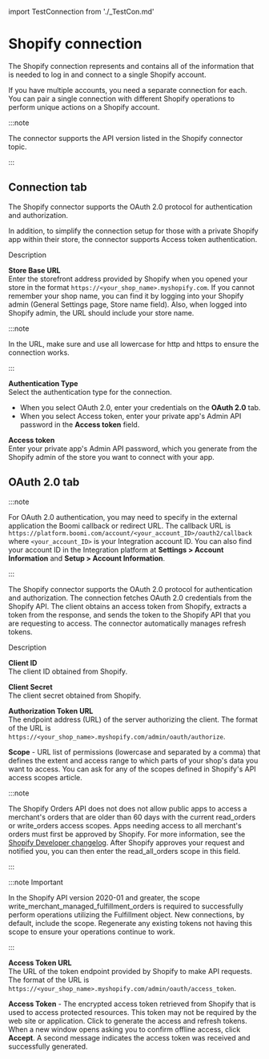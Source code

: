 import TestConnection from './_TestCon.md'

# Shopify connection 

<head>
  <meta name="guidename" content="Integration"/>
  <meta name="context" content="GUID-811787cb-2461-4023-8dc4-3c415245b8f2"/>
</head>


The Shopify connection represents and contains all of the information that is needed to log in and connect to a single Shopify account.

If you have multiple accounts, you need a separate connection for each. You can pair a single connection with different Shopify operations to perform unique actions on a Shopify account.

:::note

The connector supports the API version listed in the Shopify connector topic.

::: 

## Connection tab 

The Shopify connector supports the OAuth 2.0 protocol for authentication and authorization.

In addition, to simplify the connection setup for those with a private Shopify app within their store, the connector supports Access token authentication.

 
 Description

**Store Base URL**   
  Enter the storefront address provided by Shopify when you opened your store in the format `https://<your_shop_name>.myshopify.com`. If you cannot remember your shop name, you can find it by logging into your Shopify admin \(General Settings page, Store name field\). Also, when logged into Shopify admin, the URL should include your store name.

:::note

In the URL, make sure and use all lowercase for http and https to ensure the connection works.

:::

**Authentication Type**   
 Select the authentication type for the connection.

 -   When you select OAuth 2.0, enter your credentials on the **OAuth 2.0** tab.
 -   When you select Access token, enter your private app's Admin API password in the **Access token** field.

**Access token**   
 Enter your private app's Admin API password, which you generate from the Shopify admin of the store you want to connect with your app.

## **OAuth 2.0** tab

:::note

For OAuth 2.0 authentication, you may need to specify in the external application the Boomi callback or redirect URL. The callback URL is `https://platform.boomi.com/account/<your_account_ID>/oauth2/callback` where `<your_account_ID>` is your Integration account ID. You can also find your account ID in the Integration platform at **Settings > Account Information** and **Setup > Account Information**.

::: 

The Shopify connector supports the OAuth 2.0 protocol for authentication and authorization. The connection fetches OAuth 2.0 credentials from the Shopify API. The client obtains an access token from Shopify, extracts a token from the response, and sends the token to the Shopify API that you are requesting to access. The connector automatically manages refresh tokens.


Description

**Client ID**    
 The client ID obtained from Shopify.

**Client Secret**    
 The client secret obtained from Shopify.

**Authorization Token URL**    
 The endpoint address \(URL\) of the server authorizing the client. The format of the URL is `https://<your_shop_name>.myshopify.com/admin/oauth/authorize`.

**Scope** - 
  URL list of permissions \(lowercase and separated by a comma\) that defines the extent and access range to which parts of your shop's data you want to access. You can ask for any of the scopes defined in Shopify's API access scopes article.

:::note

The Shopify Orders API does not does not allow public apps to access a merchant's orders that are older than 60 days with the current read\_orders or write\_orders access scopes. Apps needing access to all merchant's orders must first be approved by Shopify. For more information, see the [Shopify Developer changelog](https://shopify.dev/changelog). After Shopify approves your request and notified you, you can then enter the read\_all\_orders scope in this field.
  
:::

:::note Important

In the Shopify API version 2020-01 and greater, the scope write\_merchant\_managed\_fulfillment\_orders is required to successfully perform operations utilizing the Fulfillment object. New connections, by default, include the scope. Regenerate any existing tokens not having this scope to ensure your operations continue to work.

:::

**Access Token URL**   
 The URL of the token endpoint provided by Shopify to make API requests. The format of the URL is `https://<your_shop_name>.myshopify.com/admin/oauth/access_token`.

**Access Token** - 
 The encrypted access token retrieved from Shopify that is used to access protected resources. This token may not be required by the web site or application. Click to generate the access and refresh tokens. When a new window opens asking you to confirm offline access, click **Accept**. A second message indicates the access token was received and successfully generated.


<TestConnection />